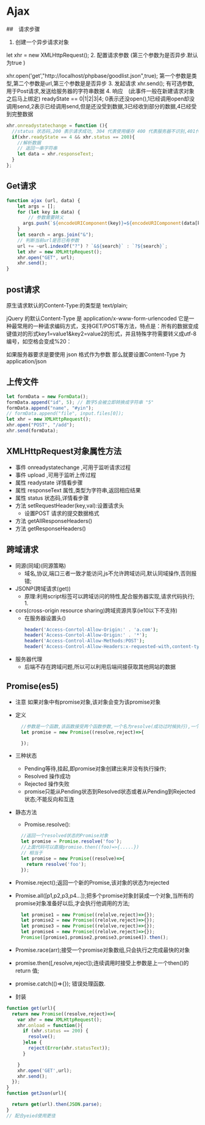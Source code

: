 # Ajax

##　请求步骤

1. 创建一个异步请求对象

  let xhr = new XMLHttpRequest();
2. 配置请求参数 (第三个参数为是否异步.默认为true )

  xhr.open('get',"http://localhost/phpbase/goodlist.json",true); 第一个参数是类型,第二个参数是url,第三个参数是是否异步
3. 发起请求
  xhr.send(); 有可选参数,用于Post请求,发送给服务器的字符串数据
4. 响应　(此事件一般在新建请求对象之后马上绑定)
  readyState == 0|1|2|3|4; 0表示还没open(),1已经调用open却没调用send,2表示已经调用send,但是还没受到数据,3已经收到部分的数据,4已经受到完整数据

```javascript
xhr.onreadystatechange = function (){
  //status 状态码,200 表示请求成功, 304 代表使用缓存 400 代表服务器不识别,401代表请求需要用户认证,404 代表请求地址不存在,500 代表服务器出错或者无响应,503 服务器过载,请求时间过长.
  if(xhr.readyState == 4 && xhr.status == 200){
    //解析数据
    // 返回一串字符串
    let data = xhr.responseText;
  }
};
```

## Get请求

```js
function ajax (url, data) {
    let args = [];
    for (let key in data) {
        // 参数需要转义
      args.push(`${encodeURIComponent(key)}=${encodeURIComponent(data[key])}`);
    }
    let search = args.join("&");
    // 判断当前url是否已有参数
    url += ~url.indexOf("?") ? `&${search}` : `?${search}`;
    let xhr = new XMLHttpRequest();
    xhr.open("GET", url);
    xhr.send();
}
```

## post请求

  原生请求默认的Content-Type:的类型是 text/plain;

  jQuery 的默认Content-Type 是 application/x-www-form-urlencoded
  它是一种最常用的一种请求编码方式，支持GET/POST等方法，特点是：所有的数据变成键值对的形式key1=value1&key2=value2的形式，并且特殊字符需要转义成utf-8编号，如空格会变成%20：

  如果服务器要求是要使用 json 格式作为参数 那么就要设置Content-Type 为 application/json

## 上传文件

```js
let formData = new FormData();
formData.append("id", 5); // 数字5会被立即转换成字符串 "5"
formData.append("name", "#yin");
// formData.append("file", input.files[0]);
let xhr = new XMLHttpRequest();
xhr.open("POST", "/add");
xhr.send(formData);
```

## XMLHttpRequest对象属性方法

- 事件 onreadystatechange ,可用于监听请求过程
- 事件 upload ,可用于监听上传过程
- 属性 readystate 详情看步骤
- 属性 responseText 属性,类型为字符串,返回相应结果
- 属性 status 状态码,详情看步骤
- 方法 setRequestHeader(key,val):设置请求头
  - 设置POST 请求的提交数据格式
- 方法 getAllResponseHeaders()
- 方法 getResponseHeaders()

## 跨域请求

- 同源(同域)(同源策略)
  - 域名,协议,端口三者一致才能访问,js不允许跨域访问,默认同域操作,否则报错;
- JSONP(跨域请求(get))
  - 原理:利用script标签可以跨域访问的特性,配合服务器实现,请求代码执行;
    1.
- cors(cross-origin resource sharing)跨域资源共享(ie10以下不支持)
  - 在服务器设置头()
    ```php
    header('Access-Conrtol-Allow-Origin:' . 'a.com');
    header('Access-Conrtol-Allow-Origin:' . '*');
    header('Access-Control-Allow-Methods:POST');
    header('Access-Control-Allow-Headers:x-requested-with,content-type');
    ```
- 服务器代理
  - 后端不存在跨域问题,所以可以利用后端间接获取其他网站的数据

## Promise(es5)

- 注意 如果对象中有promise对象,该对象会变为该promise对象
- 定义

  ```JavaScript
    //参数是一个函数,该函数接受两个函数参数,一个名为resolve(成功过时候执行),一个名为reject(失败的时候调用),一般用于异步操作.
    let promise = new Promise((resolve,reject)=>{

    });
  ```

- 三种状态
  - Pending等待,挂起,即promise对象创建出来并没有执行操作;
  - Resolved 操作成功
  - Rejected 操作失败
  - promise只能从Pending状态到Resolved状态或者从Pending到Rejected状态;不能反向和互连
- 静态方法
  - Promise.resolve():

  ```javascript
    //返回一个resolved状态的Promise对象
    let promise = Promise.resolve('foo');
    //上面代码可以直接promise.then((foo)=>{.....})
    // 相当于
    let promise = new Promise((resolve)=>{
      return resolve('foo');
    });
  ```

- Promise.reject();返回一个新的Promise,该对象的状态为rejected
- Promise.all([p1,p2,p3,p4...]);把多个promise对象封装成一个对象,当所有的promise对象准备好以后,才会执行他调用的方法;

  ```javascript
    let promise1 = new Promise((relolve,reject)=>{});
    let promise2 = new Promise((relolve,reject)=>{});
    let promise3 = new Promise((relolve,reject)=>{});
    let promise4 = new Promise((relolve,reject)=>{});
    Promise([promise1,promise2,promise3,promise4]).then();
  ```

- Promise.race(arr);接受一个promise对象数组,只会执行之完成最快的对象
- promise.then([,resolve,reject]);连续调用时接受上参数是上一个then()的return 值;
- promise.catch(()=>{}); 错误处理函数.

- 封装

```js
function get(url){
  return new Promise((resolve,reject)=>{
    var xhr = new XMLHttpRequest();
    xhr.onload = function(){
      if (xhr.status == 200) {
        resolve();
      }else {
        reject(Error(xhr.statusText));
      }

    }
    xhr.open('GET',url);
    xhr.send();
  });
}
function getJson(url){

  return get(url).then(JSON.parse);
}
// 配合yeied使用更佳
```

